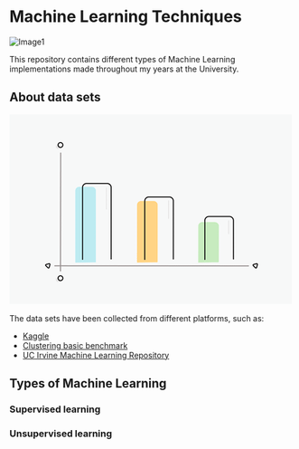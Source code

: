 # Machine Learning Techniques

![Image1](img/Image1.gif)

This repository contains different types of Machine Learning implementations made throughout my years at the University.

## About data sets

![Image2](img/Image2.gif)

The data sets have been collected from different platforms, such as:

* [Kaggle](https://www.kaggle.com/)
* [Clustering basic benchmark](http://cs.joensuu.fi/sipu/datasets/)
* [UC Irvine Machine Learning Repository](https://archive.ics.uci.edu/ml/index.php)

## Types of Machine Learning
### Supervised learning
### Unsupervised learning
